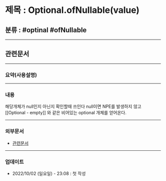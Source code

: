 # 제목 : Optional.ofNullable(value)

## 분류 : #optinal #ofNullable

---
## 관련문서

----
### 요약(사용설명)

---
### 내용
해당개체가 null인지 아닌지 확인할때 쓰인다
null이면  NPE를 발생하지 않고
[[Optional - empty]] 와 같은 비어있는 optional 개체를 얻어온다.

----
### 외부문서
- [관련문서](https://www.daleseo.com/java8-optional-after/)

----
### 업데이트
-  2022/10/02 (일요일) - 23:08 : 첫 작성